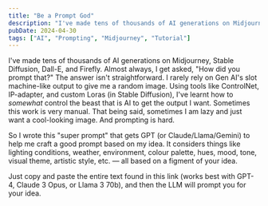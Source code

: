 ```yaml
---
title: "Be a Prompt God"
description: "I've made tens of thousands of AI generations on Midjourney, Stable Diffusion, Dall-E, and Firefly. Almost always, I get asked, 'How did you prompt that?' The answer isn't straightforward."
pubDate: 2024-04-30
tags: ["AI", "Prompting", "Midjourney", "Tutorial"]
---
```


I've made tens of thousands of AI generations on Midjourney, Stable Diffusion, Dall-E, and Firefly. Almost always, I get asked, "How did you prompt that?" The answer isn't straightforward. I rarely rely on Gen AI's slot machine-like output to give me a random image. Using tools like ControlNet, IP-adapter, and custom Loras (in Stable Diffusion), I've learnt how to _somewhat_ control the beast that is AI to get the output I want. Sometimes this work is very manual. That being said, sometimes I am lazy and just want a cool-looking image. And prompting is hard.

So I wrote this "super prompt" that gets GPT (or Claude/Llama/Gemini) to help me craft a good prompt based on my idea. It considers things like lighting conditions, weather, environment, colour palette, hues, mood, tone, visual theme, artistic style, etc. — all based on a figment of your idea.

Just copy and paste the entire text found in this link (works best with GPT-4, Claude 3 Opus, or Llama 3 70b), and then the LLM will prompt you for your idea.
